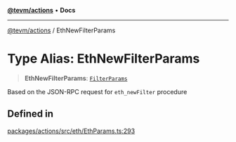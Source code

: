 [**@tevm/actions**](../README.md) • **Docs**

***

[@tevm/actions](../globals.md) / EthNewFilterParams

# Type Alias: EthNewFilterParams

> **EthNewFilterParams**: [`FilterParams`](FilterParams.md)

Based on the JSON-RPC request for `eth_newFilter` procedure

## Defined in

[packages/actions/src/eth/EthParams.ts:293](https://github.com/qbzzt/tevm-monorepo/blob/main/packages/actions/src/eth/EthParams.ts#L293)
